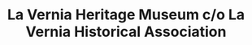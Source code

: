 ---
layout: repo
title: "La Vernia Heritage Museum c/o La Vernia Historical Association"
id: 17023
permalink: repos/17023/
---